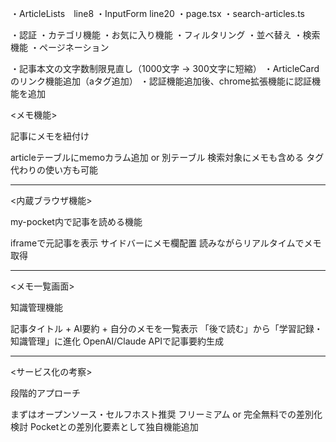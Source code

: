 <!-- 一時的に固定のUserIdを使用している場所 -->
・ArticleLists　line8
・InputForm     line20
・page.tsx
・search-articles.ts


<!-- 未実装の機能 -->
・認証
・カテゴリ機能
・お気に入り機能
・フィルタリング
・並べ替え
・検索機能
・ページネーション

<!-- 細かい修正案 -->
・記事本文の文字数制限見直し（1000文字 → 300文字に短縮）
・ArticleCardのリンク機能追加（aタグ追加）
・認証機能追加後、chrome拡張機能に認証機能を追加


<!-- 実装アイデア -->
<メモ機能>

記事にメモを紐付け

articleテーブルにmemoカラム追加 or 別テーブル
検索対象にメモも含める
タグ代わりの使い方も可能


-----------------
<内蔵ブラウザ機能>

my-pocket内で記事を読める機能

iframeで元記事を表示
サイドバーにメモ欄配置
読みながらリアルタイムでメモ取得


-----------------
<メモ一覧画面>

知識管理機能

記事タイトル + AI要約 + 自分のメモを一覧表示
「後で読む」から「学習記録・知識管理」に進化
OpenAI/Claude APIで記事要約生成


-----------------
<サービス化の考察>

段階的アプローチ

まずはオープンソース・セルフホスト推奨
フリーミアム or 完全無料での差別化検討
Pocketとの差別化要素として独自機能追加